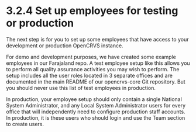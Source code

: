 # 3.2.4 Set up employees for testing or production

The next step is for you to set up some employees that have access to your development or production OpenCRVS instance.

For demo and development purposes, we have created some example employees in our Farajaland repo.  A test employee setup like this allows you to perform all quality assurance activities you may wish to perform.  The setup includes all the user roles located in 3 separate offices and are documented in the main README of our opencrvs-core Git repository. But you should never use this list of test employees in production.

In production, your employee setup should only contain a single National System Administrator, and any Local System Administrator users for every office that will independently need to configure production staff accounts.  In production, it is these users who should login and use the Team section to create users.

